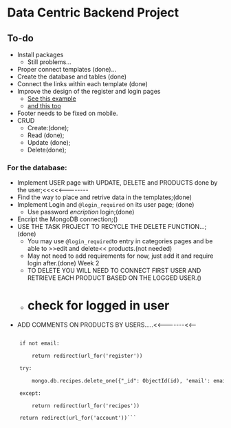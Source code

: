 # Data Centric Backend Project

## To-do

- Install packages
  - Still problems...
- Proper connect templates (done)...
- Create the database and tables (done) 
- Connect the links within each template (done)
- Improve the design of the register and login pages
  - [See this example](http://azmind.com/wp-content/uploads/2015/06/Hype-Enterprise-Login.png)
  - [and this too](https://file.mockplus.com/image/2019/05/886d7ebd-61e1-4227-9348-c8bac23c364b.png)
- Footer needs to be fixed on mobile.
- CRUD
  - Create:(done);
  - Read (done);
  - Update (done);
  - Delete(done);

### For the database:

- Implement USER page with UPDATE, DELETE and PRODUCTS done by the user;<<<<<--------
- Find the way to place and retrive data in the templates;(done)
- Implement Login and ```@login_required``` on its user page; (done)
  - Use password _encription_ login;(done)
- Encript the MongoDB connection;()
- USE THE TASK PROJECT TO RECYCLE THE DELETE FUNCTION...;(done)
  - You may use ```@login_required```to entry in categories pages and be able to >>edit and delete<< products.(not needed)
  - May not need to add requirements for now, just add it and require login after.(done) Week 2
  - TO DELETE YOU WILL NEED TO CONNECT FIRST USER AND RETRIEVE EACH PRODUCT BASED ON THE LOGGED USER.()
  - # check for logged in user
- ADD COMMENTS ON PRODUCTS BY USERS.....<<-------<<--

``` email = session.get('email')

    if not email:

        return redirect(url_for('register'))

    try:

        mongo.db.recipes.delete_one({"_id": ObjectId(id), 'email': email})

    except:

        return redirect(url_for('recipes'))

    return redirect(url_for('account'))```